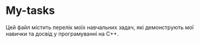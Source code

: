 # My-tasks
Цей файл містить перелік моїх навчальних задач, які демонструють мої навички та досвід у програмуванні на C++.

